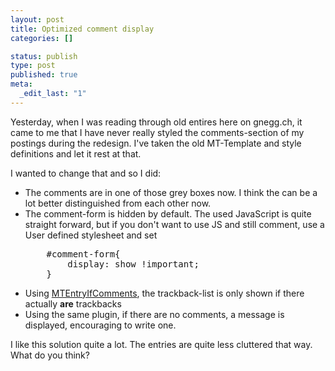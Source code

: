 ```yaml
---
layout: post
title: Optimized comment display
categories: []

status: publish
type: post
published: true
meta:
  _edit_last: "1"
---
```

Yesterday, when I was reading through old entires here on gnegg.ch, it came to me that I have never really styled the comments-section of my postings during the redesign. I've taken the old MT-Template and style definitions and let it rest at that.

I wanted to change that and so I did:
<ul>
	<li>The comments are in one of those grey boxes now. I think the can be a lot better distinguished from each other now.</li>
	<li>The comment-form is hidden by default. The used JavaScript is quite straight forward, but if you don't want to use JS and still comment, use a User defined stylesheet and set
<pre>    #comment-form{
        display: show !important;
    }</pre>
</li>
	<li>Using <a href="http://www.nonplus.net/software/mt/MTEntryIfComments.htm">MTEntryIfComments</a>, the trackback-list is only shown if there actually <strong>are</strong> trackbacks</li>
	<li>Using the same plugin, if there are no comments, a message is displayed, encouraging to write one.</li>
</ul>
I like this solution quite a lot. The entries are quite less cluttered that way. What do you think?
